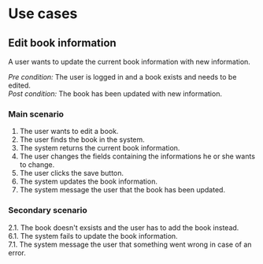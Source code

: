# Use cases
## Edit book information
A user wants to update the current book information with new information.

*Pre condition:* The user is logged in and a book exists and needs to be edited.<br>
*Post condition:* The book has been updated with new information.

### Main scenario
1. The user wants to edit a book.
2. The user finds the book in the system.
3. The system returns the current book information.
4. The user changes the fields containing the informations he or she wants to change.
5. The user clicks the save button.
6. The system updates the book information.
7. The system message the user that the book has been updated.

### Secondary scenario
2.1. The book doesn't exsists and the user has to add the book instead.<br>
6.1. The system fails to update the book information.<br>
7.1. The system message the user that something went wrong in case of an error.

